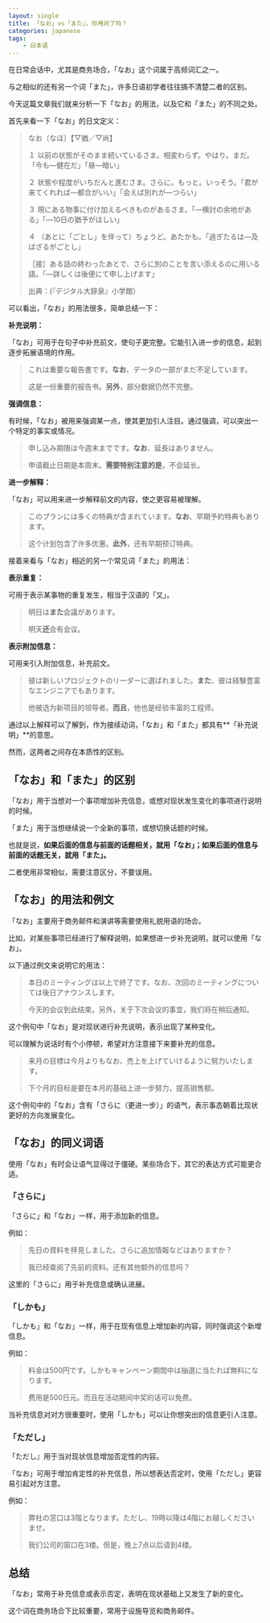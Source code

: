 ```yaml
---
layout: single
title: 「なお」vs「また」，你用对了吗？
categories: japanese
tags:
    - 日本语
---
```


在日常会话中，尤其是商务场合，「なお」这个词属于高频词汇之一。

与之相似的还有另一个词「また」，许多日语初学者往往搞不清楚二者的区别。

今天这篇文章我们就来分析一下「なお」的用法，以及它和「また」的不同之处。

首先来看一下「なお」的日文定义：

> なお〔なほ〕【▽猶／▽尚】
> 
> １ 以前の状態がそのまま続いているさま。相変わらず。やはり。まだ。「今も―健在だ」「昼―暗い」
> 
> ２ 状態や程度がいちだんと進むさま。さらに。もっと。いっそう。「君が来てくれれば―都合がいい」「会えば別れが―つらい」
> 
> ３ 現にある物事に付け加えるべきものがあるさま。「―検討の余地がある」「―10日の猶予がほしい」
> 
> ４ <span class='more'>（あとに「ごとし」を伴って）</span>ちょうど。あたかも。「過ぎたるは―及ばざるがごとし」
> 
>［接］ある話の終わったあとで、さらに別のことを言い添えるのに用いる語。「―詳しくは後便にて申し上げます」
> 
> 出典：(『デジタル大辞泉』小学館）

可以看出，「なお」的用法很多，简单总结一下：

**补充说明：**

「なお」可用于在句子中补充前文，使句子更完整。它能引入进一步的信息，起到逐步拓展语境的作用。

> これは重要な報告書です。**なお**、データの一部がまだ不足しています。
> 
> 这是一份重要的报告书。**另外**，部分数据仍然不完整。

**强调信息：**

有时候，「なお」被用来强调某一点，使其更加引人注目。通过强调，可以突出一个特定的事实或情况。

> 申し込み期限は今週末までです。**なお**、延長はありません。
> 
> 申请截止日期是本周末。**需要特别注意的是**，不会延长。

**进一步解释：**

「なお」可以用来进一步解释前文的内容，使之更容易被理解。

> このプランには多くの特典が含まれています。**なお**、早期予約特典もあります。
>
> 这个计划包含了许多优惠。**此外**，还有早期预订特典。

接着来看与「なお」相近的另一个常见词「また」的用法：

**表示重复：** 

可用于表示某事物的重复发生，相当于汉语的「又」。

> 明日は**また**会議があります。
>
> 明天**还**会有会议。

**表示附加信息：** 

可用来引入附加信息，补充前文。

> 彼は新しいプロジェクトのリーダーに選ばれました。**また**、彼は経験豊富なエンジニアでもあります。
>
> 他被选为新项目的领导者。**而且**，他也是经验丰富的工程师。

通过以上解释可以了解到，作为接续动词，「なお」和「また」都具有**「补充说明」**的意思。

然而，这两者之间存在本质性的区别。

## 「なお」和「また」的区别

「なお」用于当想对一个事项增加补充信息，或想对现状发生变化的事项进行说明的时候。

「また」用于当想继续说一个全新的事项，或想切换话题的时候。

也就是说，**如果后面的信息与前面的话题相关，就用「なお」；如果后面的信息与前面的话题无关，就用「また」。**

二者使用非常相似，需要注意区分，不要误用。

## 「なお」的用法和例文

「なお」主要用于商务邮件和演讲等需要使用礼貌用语的场合。

比如，对某些事项已经进行了解释说明，如果想进一步补充说明，就可以使用「なお」。

以下通过例文来说明它的用法：

> 本日のミーティングは以上で終了です。なお、次回のミーティングについては後日アナウンスします。
> 
> 今天的会议到此结束。另外，关于下次会议的事宜，我们将在稍后通知。

这个例句中「なお」是对现状进行补充说明，表示出现了某种变化。

可以理解为说话时有个小停顿，希望对方注意接下来要补充的信息。

> 来月の目標は今月よりもなお、売上を上げていけるように努力いたします。
> 
> 下个月的目标是要在本月的基础上进一步努力，提高销售额。

这个例句中的「なお」含有「さらに<span class='more'>（更进一步）</span>」的语气，表示事态朝着比现状更好的方向发展变化。

## 「なお」的同义词语

使用「なお」有时会让语气显得过于僵硬。某些场合下，其它的表达方式可能更合适。

### 「さらに」

「さらに」和「なお」一样，用于添加新的信息。

例如：

> 先日の資料を拝見しました。さらに追加情報などはありますか？
> 
> 我已经查阅了先前的资料。还有其他额外的信息吗？

这里的「さらに」用于补充信息或确认进展。

### 「しかも」

「しかも」和「なお」一样，用于在现有信息上增加新的内容，同时强调这个新增信息。

例如：

> 料金は500円です。しかもキャンペーン期間中は抽選に当たれば無料になります。
>
> 费用是500日元。而且在活动期间中奖的话可以免费。

当补充信息对对方很重要时，使用「しかも」可以让你想突出的信息更引人注意。

### 「ただし」

「ただし』用于当对现状信息增加否定性的内容。

「なお」可用于增加肯定性的补充信息，所以想表达否定时，使用「ただし」更容易引起对方注意。

例如：

> 弊社の窓口は3階となります。ただし、19時以降は4階にお越しくださいませ。
> 
> 我们公司的窗口在3楼。但是，晚上7点以后请到4楼。

## 总结

「なお」常用于补充信息或表示否定，表明在现状基础上又发生了新的变化。

这个词在商务场合下比较重要，常用于设施导览和商务邮件。
